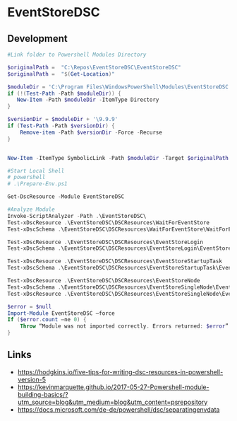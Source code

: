 # EventStoreDSC

## Development

```powershell
#Link folder to Powershell Modules Directory

$originalPath =  "C:\Repos\EventStoreDSC\EventStoreDSC"
$originalPath =  "$(Get-Location)"

$moduleDir = 'C:\Program Files\WindowsPowerShell\Modules\EventStoreDSC'
if (!(Test-Path -Path $moduleDir)) {
   New-Item -Path $moduleDir -ItemType Directory
}

$versionDir = $moduleDir + '\9.9.9'
if (Test-Path -Path $versionDir) {
    Remove-item -Path $versionDir -Force -Recurse
}


New-Item -ItemType SymbolicLink -Path $moduleDir -Target $originalPath -Name 9.9.9

```


```powershell
#Start Local Shell
# powershell
# .\Prepare-Env.ps1

Get-DscResource -Module EventStoreDSC

#Analyze Module
Invoke-ScriptAnalyzer -Path .\EventStoreDSC\
Test-xDscResource .\EventStoreDSC\DSCResources\WaitForEventStore
Test-xDscSchema .\EventStoreDSC\DSCResources\WaitForEventStore\WaitForEventStore.schema.mof

Test-xDscResource .\EventStoreDSC\DSCResources\EventStoreLogin
Test-xDscSchema .\EventStoreDSC\DSCResources\EventStoreLogin\EventStoreLogin.schema.mof

Test-xDscResource .\EventStoreDSC\DSCResources\EventStoreStartupTask
Test-xDscSchema .\EventStoreDSC\DSCResources\EventStoreStartupTask\EventStoreStartupTask.schema.mof

Test-xDscResource .\EventStoreDSC\DSCResources\EventStoreNode
Test-xDscSchema .\EventStoreDSC\DSCResources\EventStoreSingleNode\EventStoreStartupTask.schema.psm1
Test-xDscResource .\EventStoreDSC\DSCResources\EventStoreSingleNode\EventStoreStartupTask.schema.psm1

$error = $null
Import-Module EventStoreDSC –force
If ($error.count –ne 0) {
    Throw “Module was not imported correctly. Errors returned: $error”
}

```


## Links

* https://hodgkins.io/five-tips-for-writing-dsc-resources-in-powershell-version-5
* https://kevinmarquette.github.io/2017-05-27-Powershell-module-building-basics/?utm_source=blog&utm_medium=blog&utm_content=psrepository
* https://docs.microsoft.com/de-de/powershell/dsc/separatingenvdata
